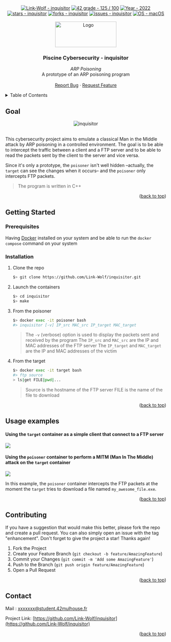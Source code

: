 <div id="top"></div>

<div align="center">
 <a href="https://github.com/Link-Wolf/inquisitor" title="Go to GitHub repo"><img src="https://img.shields.io/static/v1?label=Link-Wolf&message=inquisitor&color=blue&logo=github&style=for-the-badge" alt="Link-Wolf - inquisitor"></a>
 <a href="https://"><img src="https://img.shields.io/badge/42_grade-125%2F_100-brightgreen?style=for-the-badge" alt="42 grade - 125 / 100"></a>
 <a href="https://"><img src="https://img.shields.io/badge/Year-2022-ffad9b?style=for-the-badge" alt="Year - 2022"></a>
 <a href="https://github.com/Link-Wolf/inquisitor/stargazers"><img src="https://img.shields.io/github/stars/Link-Wolf/inquisitor?style=for-the-badge&color=yellow" alt="stars - inquisitor"></a>
 <a href="https://github.com/Link-Wolf/inquisitor/network/members"><img src="https://img.shields.io/github/forks/Link-Wolf/inquisitor?style=for-the-badge&color=lightgray" alt="forks - inquisitor"></a>
 <a href="https://github.com/Link-Wolf/inquisitor/issues"><img src="https://img.shields.io/github/issues/Link-Wolf/inquisitor?style=for-the-badge&color=orange" alt="issues - inquisitor"></a>
 <a href="https://www.apple.com/macos/" title="Go to Apple homepage"><img src="https://img.shields.io/badge/OS-macOS-blue?logo=apple&logoColor=white&style=for-the-badge&color=9cf" alt="OS - macOS"></a>
</div>

<!-- PROJECT LOGO -->
<br />
<div align="center">
  <a>
    <img src="https://www.42mulhouse.fr/wp-content/uploads/2022/06/logo-42-Mulhouse-white.svg" alt="Logo" width="192" height="80">
  </a>

  <h3 align="center">Piscine Cybersecurity - inquisitor</h3>

  <p align="center">
   <em>ARP Poisoning</em><br/>
    A prototype of an ARP poisoning program
    <br />
    <br />
    <a href="https://github.com/Link-Wolf/inquisitor/issues">Report Bug</a>
    ·
    <a href="https://github.com/Link-Wolf/inquisitor/issues">Request Feature</a>
  </p>
</div>

<!-- TABLE OF CONTENTS -->
<details>
  <summary>Table of Contents</summary>
  <ol>
    <li>
      <a href="#goal">Goal</a>
    </li>
    <li>
      <a href="#getting-started">Getting Started</a>
      <ul>
        <li><a href="#prerequisites">Prerequisites</a></li>
        <li><a href="#installation">Installation</a></li>
      </ul>
    </li>
    <li><a href="#usage-examples">Usage examples</a></li>
    <li><a href="#contributing">Contributing</a></li>
    <li><a href="#contact">Contact</a></li>
  </ol>
</details>

<!-- GOAL -->
## Goal

<div align="center">
  <a>
	<img src="https://www.veracode.com/sites/default/files/2021-07/veracode-appsec_man-middle-attack.png" alt="inquisitor">
  </a>
</div>
</br>

This cybersecurity project aims to emulate a classical Man in the Middle attack by ARP poisoning in a controlled environment. The goal is to be able to intercept the traffic between a client and a FTP server and to be able to read the packets sent by the client to the server and vice versa.

Since it's only a prototype, the `poisoner` isn't well hidden –actually, the `target` ­can see the changes when it occurs– and the `poisoner` only intercepts FTP packets.
> The program is written in C++


<p align="right">(<a href="#top">back to top</a>)</p>

<!-- GETTING STARTED -->
## Getting Started


### Prerequisites

Having [Docker](https://docker.com) installed on your system and be able to run the `docker compose` command on your system


### Installation

1. Clone the repo

   ```sh
   $> git clone https://github.com/Link-Wolf/inquisitor.git
   ```

2. Launch the containers
	
   ```sh
   $> cd inquisitor
   $> make
   ```

3. From the poisoner

   ```sh 
   $> docker exec -it poisoner bash
   #> inquisitor [-v] IP_src MAC_src IP_target MAC_target
   ```
   > The `-v` (verbose) option is used to display the packets sent and received by the program
   > The `IP_src` and `MAC_src` are the IP and MAC addresses of the FTP server
   > The `IP_target` and `MAC_target` are the IP and MAC addresses of the victim

3. From the target

	```sh
	$> docker exec -it target bash
	#> ftp source
	> ls|get FILE|pwd|... 
	```
	> Source is the hostname of the FTP server
	> FILE is the name of the file to download




<p align="right">(<a href="#top">back to top</a>)</p>

<!-- USAGE EXAMPLES -->
## Usage examples

#### Using the `target` container as a simple client that connect to a FTP server

![](https://cdn.discordapp.com/attachments/907303542438629406/1130439179914973274/image.png)

#### Using the `poisoner` container to perform a MITM (Man In The Middle) attack on the `target` container

![](https://cdn.discordapp.com/attachments/907303542438629406/1130439387038101514/image.png)

In this example, the `poisoner` container intercepts the FTP packets at the moment the `target` tries to download a file named `my_awesome_file.exe`.

<p align="right">(<a href="#top">back to top</a>)</p>


<!-- CONTRIBUTING -->
## Contributing

If you have a suggestion that would make this better, please fork the repo and create a pull request. You can also simply open an issue with the tag "enhancement".
Don't forget to give the project a star! Thanks again!

1. Fork the Project
2. Create your Feature Branch (`git checkout -b feature/AmazingFeature`)
3. Commit your Changes (`git commit -m 'Add some AmazingFeature'`)
4. Push to the Branch (`git push origin feature/AmazingFeature`)
5. Open a Pull Request

<p align="right">(<a href="#top">back to top</a>)</p>

<!-- CONTACT -->
## Contact

Mail : xxxxxxx@student.42mulhouse.fr

Project Link: [https://github.com/Link-Wolf/inquisitor](https://github.com/Link-Wolf/inquisitor)

<p align="right">(<a href="#top">back to top</a>)</p>
